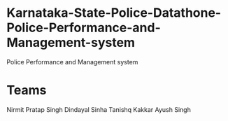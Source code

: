 # Karnataka-State-Police-Datathone-Police-Performance-and-Management-system
Police Performance and Management system 
# Teams
Nirmit Pratap Singh
Dindayal Sinha
Tanishq Kakkar
Ayush Singh
